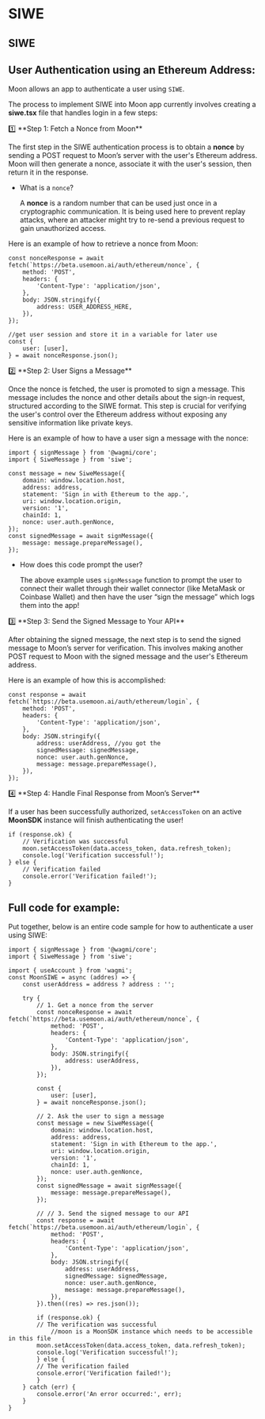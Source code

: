 # SIWE

## SIWE

## User Authentication using an Ethereum Address:

Moon allows an app to authenticate a user using `SIWE`.

The process to implement SIWE into Moon app currently involves creating a **siwe.tsx** file that handles login in a few steps:

1️⃣ \*\*Step 1: Fetch a Nonce from Moon\*\*

The first step in the SIWE authentication process is to obtain a **nonce** by sending a POST request to Moon’s server with the user's Ethereum address. Moon will then generate a nonce, associate it with the user's session, then return it in the response.

*   What is a `nonce`?

    A **nonce** is a random number that can be used just once in a cryptographic communication. It is being used here to prevent replay attacks, where an attacker might try to re-send a previous request to gain unauthorized access.

Here is an example of how to retrieve a nonce from Moon:

```tsx
const nonceResponse = await fetch(`https://beta.usemoon.ai/auth/ethereum/nonce`, {
    method: 'POST',
    headers: {
        'Content-Type': 'application/json',
    },
    body: JSON.stringify({
        address: USER_ADDRESS_HERE,
    }),
});

//get user session and store it in a variable for later use
const {
	user: [user],
} = await nonceResponse.json();
```

2️⃣ \*\*Step 2: User Signs a Message\*\*

Once the nonce is fetched, the user is promoted to sign a message. This message includes the nonce and other details about the sign-in request, structured according to the SIWE format. This step is crucial for verifying the user's control over the Ethereum address without exposing any sensitive information like private keys.

Here is an example of how to have a user sign a message with the nonce:

```tsx
import { signMessage } from '@wagmi/core';
import { SiweMessage } from 'siwe';

const message = new SiweMessage({
    domain: window.location.host,
    address: address,
    statement: 'Sign in with Ethereum to the app.',
    uri: window.location.origin,
    version: '1',
    chainId: 1,
    nonce: user.auth.genNonce,
});
const signedMessage = await signMessage({
    message: message.prepareMessage(),
});
```

*   How does this code prompt the user?

    The above example uses `signMessage` function to prompt the user to connect their wallet through their wallet connector (like MetaMask or Coinbase Wallet) and then have the user “sign the message” which logs them into the app!

3️⃣ \*\*Step 3: Send the Signed Message to Your API\*\*

After obtaining the signed message, the next step is to send the signed message to Moon’s server for verification. This involves making another POST request to Moon with the signed message and the user's Ethereum address.

Here is an example of how this is accomplished:

```tsx
const response = await fetch(`https://beta.usemoon.ai/auth/ethereum/login`, {
    method: 'POST',
    headers: {
        'Content-Type': 'application/json',
    },
    body: JSON.stringify({
        address: userAddress, //you got the 
        signedMessage: signedMessage,
        nonce: user.auth.genNonce,
        message: message.prepareMessage(),
    }),
});
```

4️⃣ \*\*Step 4: Handle Final Response from Moon’s Server\*\*

If a user has been successfully authorized, `setAccessToken` on an active **MoonSDK** instance will finish authenticating the user!

```tsx
if (response.ok) {
    // Verification was successful
    moon.setAccessToken(data.access_token, data.refresh_token);
    console.log('Verification successful!');
} else {
    // Verification failed
    console.error('Verification failed!');
}
```

## Full code for example:

Put together, below is an entire code sample for how to authenticate a user using SIWE:

```tsx
import { signMessage } from '@wagmi/core';
import { SiweMessage } from 'siwe';

import { useAccount } from 'wagmi';
const MoonSIWE = async (addres) => {
    const userAddress = address ? address : '';

    try {
        // 1. Get a nonce from the server
        const nonceResponse = await fetch(`https://beta.usemoon.ai/auth/ethereum/nonce`, {
            method: 'POST',
            headers: {
                'Content-Type': 'application/json',
            },
            body: JSON.stringify({
                address: userAddress,
            }),
        });

        const {
            user: [user],
        } = await nonceResponse.json();

        // 2. Ask the user to sign a message
        const message = new SiweMessage({
            domain: window.location.host,
            address: address,
            statement: 'Sign in with Ethereum to the app.',
            uri: window.location.origin,
            version: '1',
            chainId: 1,
            nonce: user.auth.genNonce,
        });
        const signedMessage = await signMessage({
            message: message.prepareMessage(),
        });

        // // 3. Send the signed message to our API
        const response = await fetch(`https://beta.usemoon.ai/auth/ethereum/login`, {
            method: 'POST',
            headers: {
                'Content-Type': 'application/json',
            },
            body: JSON.stringify({
                address: userAddress,
                signedMessage: signedMessage,
                nonce: user.auth.genNonce,
                message: message.prepareMessage(),
            }),
        }).then((res) => res.json());

        if (response.ok) {
        // The verification was successful
	        //moon is a MoonSDK instance which needs to be accessible in this file
        moon.setAccessToken(data.access_token, data.refresh_token);
        console.log('Verification successful!');
        } else {
        // The verification failed
        console.error('Verification failed!');
        }
    } catch (err) {
        console.error('An error occurred:', err);
    }
}
```
